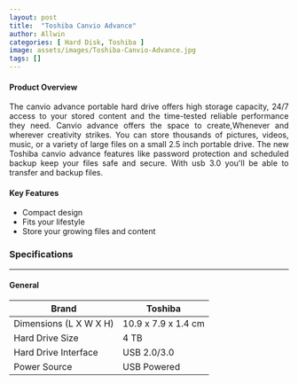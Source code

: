 ```yaml
---
layout: post
title:  "Toshiba Canvio Advance"
author: Allwin
categories: [ Hard Disk, Toshiba ]
image: assets/images/Toshiba-Canvio-Advance.jpg
tags: []
---
```


#### Product Overview

<p style="text-align:justify">The canvio advance portable hard drive offers high storage capacity, 24/7 access to your stored content and the time-tested reliable performance they need. Canvio advance offers the space to create,Whenever and wherever creativity strikes. You can store thousands of pictures, videos, music, or a variety of large files on a small 2.5 inch portable drive. The new Toshiba canvio advance features like password protection and scheduled backup keep your files safe and secure. With usb 3.0 you'll be able to transfer and backup files.</p>


#### Key Features

* Compact design 
* Fits your lifestyle
* Store your growing files and content


### Specifications
---
#### General

| Brand | Toshiba |
| ----------- | ----------- |
| Dimensions (L X W X H) | 10.9 x 7.9 x 1.4 cm |
| Hard Drive Size | 4 TB |
| Hard Drive Interface  | USB 2.0/3.0 |
| Power Source | USB Powered |


